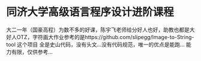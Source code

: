# 同济大学高级语言程序设计进阶课程
大二一年（国豪高程）为数不多的好课，陈宇飞老师给分好人也好，助教也都是大好人OTZ，字符画大作业参考的是https://github.com/slipegg/Image-to-String-tool 这个项目
全是史山代码，没有头文...没有代码规范，唯一的优点是能跑...
能力有限，仅供参考...
